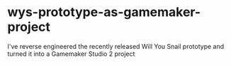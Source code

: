 # wys-prototype-as-gamemaker-project
I've reverse engineered the recently released Will You Snail prototype and turned it into a Gamemaker Studio 2 project
